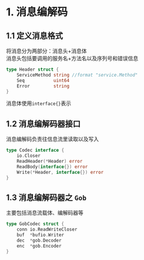 # 1. 消息编解码
## 1.1 定义消息格式
将消息分为两部分：消息头+消息体  
消息头包括要调用的服务名+方法名以及序列号和错误信息
```go
type Header struct {
	ServiceMethod string //format "service.Method"
	Seq           uint64
	Error         string
}
```
消息体使用`interface{}`表示
## 1.2 消息编解码器接口
消息编解码负责往信息流里读取以及写入
```go
type Codec interface {
	io.Closer
	ReadHeader(*Header) error
	ReadBody(interface{}) error
	Write(*Header, interface{}) error
}
```
## 1.3 消息编解码器之 `Gob`
主要包括消息流载体、编解码器等
```go
type GobCodec struct {
	conn io.ReadWriteCloser
	buf  *bufio.Writer
	dec  *gob.Decoder
	enc  *gob.Encoder
}
```
